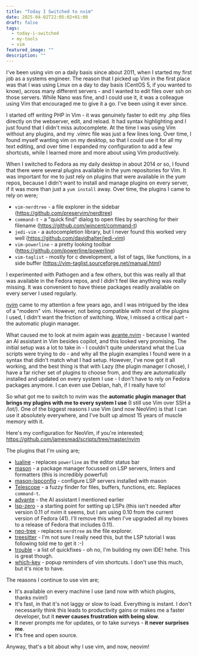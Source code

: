 ```yaml
---
title: "Today I Switched to nvim"
date: 2025-04-02T22:05:02+01:00
draft: false
tags:
  - today-i-switched
  - my-tools
  - vim
featured_image: ""
description: ""
---
```


I've been using vim on a daily basis since about 2011, when I started my first job as a systems engineer. The reason that I picked up Vim in the first place was that I was using Linux on a day to day basis (CentOS 5, if you wanted to know), across many different servers - and I wanted to edit files over ssh on those servers. While Nano was fine, and I could use it, it was a colleague using Vim that encouraged me to give it a go. I've been using it ever since.

I started off writing PHP in Vim - it was genuinely faster to edit my .php files directly on the webserver, edit, and reload. It had syntax highlighting and I just found that I didn't miss autocomplete. At the time I was using Vim without any plugins, and my .vimrc file was just a few lines long. Over time, I found myself wanting vim on my desktop, so that I could use it for all my text editing, and over time I expanded my configuration to add a few shortcuts, while I learned more and more about using Vim productively.

When I switched to Fedora as my daily desktop in about 2014 or so, I found that there were several plugins available in the yum repositories for Vim. It was important for me to just rely on plugins that were available in the yum repos, because I didn't want to install and manage plugins on every server, if it was more than just a `yum install` away. Over time, the plugins I came to rely on were;

- `vim-nerdtree` - a file explorer in the sidebar (https://github.com/preservim/nerdtree)
- `command-t` - a "quick find" dialog to open files by searching for their filename (https://github.com/wincent/command-t)
- `jedi-vim` - a autocompletion library, but I never found this worked very well (https://github.com/davidhalter/jedi-vim)
- `vim-powerline` - a pretty looking toolbar (https://github.com/powerline/powerline)
- `vim-taglist` - mostly for c development, a list of tags, like functions, in a side buffer (https://vim-taglist.sourceforge.net/manual.html)

I experimented with Pathogen and a few others, but this was really all that was available in the Fedora repos, and I didn't feel like anything was really missing. It was convenient to have thiese packages readily available on every server I used regularly.

[nvim](https://neovim.io/) came to my attention a few years ago, and I was intrigued by the idea of a "modern" vim. However, not being compatible with most of the plugins I used, I didn't want the friction of switching. Wow, I missed a critical part - the automatic plugin manager.

What caused me to look at nvim again was [avante.nvim](https://github.com/yetone/avante.nvim) - because I wanted an AI assistant in Vim besides copilot, and this looked very promising. The initial setup was a lot to take in - I couldn't quite understand what the Lua scripts were trying to do - and why all the plugin examples I found were in a syntax that didn't match what I had setup. However, I've now got it all working, and the best thing is that with Lazy (the plugin manager I chose), I have a far richer set of plugins to choose from, and they are automatically installed and updated on every system I use - I don't have to rely on Fedora packages anymore. I can even use Debian, hah, if I really have to!

So what got me to switch to nvim was the **automatic plugin manager that brings my plugins with me to every system I use** (I still use Vim over SSH a /lot/). One of the biggest reasons I use Vim (and now NeoVim) is that I can use it absolutely everywhere, and I've built up almost 15 years of muscle memory with it. 

Here's my configuration for NeoVim, if you're interested; https://github.com/jamesread/scripts/tree/master/nvim

The plugins that I'm using are;

- [lualine](https://github.com/nvim-lualine/lualine.nvim) - replaces `powerline` as the editor status bar
- [mason](https://github.com/williamboman/mason.nvim) - a package manager focussed on LSP servers, linters and formatters (this is incredibly powerful)
- [mason-lspconfig](https://github.com/williamboman/mason-lspconfig.nvim) - configure LSP servers installed with mason
- [Telescope](https://github.com/nvim-telescope/telescope.nvim) - a fuzzy finder for files, buffers, functions, etc. Replaces `command-t`.
- [advante](https://github.com/yetone/avante.nvim) - the AI assistant I mentioned earlier
- [lsp-zero](https://github.com/VonHeikemen/lsp-zero.nvim) - a starting point for setting up LSPs (this isn't needed after version 0.11 of nvim it seems, but I am using 0.10 from the current version of Fedora (41). I'll remove this when I've upgraded all my boxes to a release of Fedora that includes 0.11).
- [neo-tree](https://github.com/nvim-neo-tree/neo-tree.nvim) - replaces `nerdtree` as the file explorer.
- [treesitter](https://github.com/nvim-treesitter/nvim-treesitter) - I'm not sure I really need this, but the LSP tutorial I was following told me to get it :-)
- [trouble](https://github.com/folke/trouble.nvim) - a list of quickfixes - oh no, I'm building my own IDE! hehe. This is great though.
- [which-key](https://github.com/folke/which-key.nvim) - popup reminders of vim shortcuts. I don't use this much, but it's nice to have.

The reasons I continue to use vim are;

- It's available on every machine I use (and now with which plugins, thanks nvim!)
- It's fast, in that it's not laggy or slow to load. Everything is instant. I don't necessarily think this leads to productivity gains or makes me a faster developer, but it **never causes frustration with being slow**. 
- It never prompts me for updates, or to take surveys - **it never surprises me**.
- It's free and open source. 

Anyway, that's a bit about why I use vim, and now, neovim!
